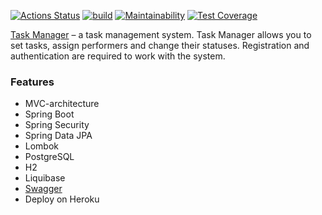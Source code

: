 [![Actions Status](https://github.com/IvanVyargizov/java-project-lvl5/workflows/hexlet-check/badge.svg)](https://github.com/IvanVyargizov/java-project-lvl5/actions)
[![build](https://github.com/IvanVyargizov/java-project-lvl5/actions/workflows/build-check.yml/badge.svg)](https://github.com/IvanVyargizov/java-project-lvl5/actions/workflows/build-check.yml)
[![Maintainability](https://api.codeclimate.com/v1/badges/d642741b8e4ad3d37e45/maintainability)](https://codeclimate.com/github/IvanVyargizov/java-project-lvl5/maintainability)
[![Test Coverage](https://api.codeclimate.com/v1/badges/d642741b8e4ad3d37e45/test_coverage)](https://codeclimate.com/github/IvanVyargizov/java-project-lvl5/test_coverage)

[Task Manager](https://java-project-lvl5-vyargizov.herokuapp.com/) – a task management system. Task Manager allows you to set tasks, assign performers and change their statuses. Registration and authentication are required to work with the system.

<h3>Features</h3>

- MVC-architecture
- Spring Boot
- Spring Security
- Spring Data JPA
- Lombok
- PostgreSQL
- H2
- Liquibase
- [Swagger](https://java-project-lvl5-vyargizov.herokuapp.com/swagger-ui.html)
- Deploy on Heroku